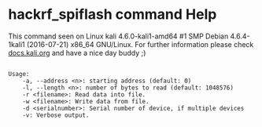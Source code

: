 # hackrf_spiflash command Help
 
 This command seen on Linux kali 4.6.0-kali1-amd64 #1 SMP Debian 4.6.4-1kali1 (2016-07-21) x86_64 GNU/Linux. For further information please check [docs.kali.org](docs.kali.org) and have a nice day buddy ;) 

~~~

Usage:
	-a, --address <n>: starting address (default: 0)
	-l, --length <n>: number of bytes to read (default: 1048576)
	-r <filename>: Read data into file.
	-w <filename>: Write data from file.
	-d <serialnumber>: Serial number of device, if multiple devices
	-v: Verbose output.

~~~
